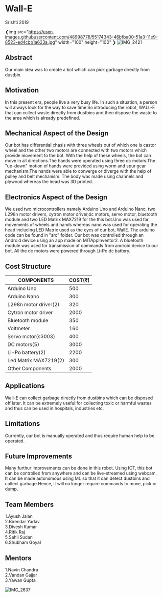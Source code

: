 # Wall-E
Srishti 2019

❮img src="https://user-images.githubusercontent.com/48998778/55174343-46bfba00-51a3-11e9-8523-ed4cbb1a633a.jpg" width="100" height="100" ❯
![IMG_2421](https://user-images.githubusercontent.com/48998778/55174343-46bfba00-51a3-11e9-8523-ed4cbb1a633a.jpg)




## Abstract
Our main idea was to create a bot which can pick garbage directly from dustbin.


## Motivation
In this present era, people live a very busy life. In such a situation, a person will always look for the way to save
time.So introducing the robot, WALL-E that can collect waste directly from dustbins and  then dispose the waste to the area which is already predefined. 



## Mechanical Aspect of the Design


Our bot has differential chasis with  three wheels out of which one is castor wheel and the other two motors are connected with two motors which provide movement to the bot.
With the help of these wheels, the bot can move in all directions.The hands were operated using three dc motors.The "up-down" motion of hands were provided  using worm and spur gear mechanism.The hands were able to converge or diverge with the help of pulley and belt mechanism.
The body was made using channels and plywood whereas the head was 3D printed.


## Electronics Aspect of the Design
We used two microcontrollers namely Arduino Uno and Arduino Nano, two L298n motor drivers, cytron motor driver,dc motors, servo motor,  bluetooth module and two LED Matrix MAX7219 for the this bot.Uno was used for movements of wheels and hands whereas nano was used for operating the head including LED Matrix used as the eyes of our bot, WallE.
The arduino code can be found in "src" folder. Our bot was controlled through an Android device using an app made on MITAppInventor2. A bluetooth module was used for transmission of commands from android device to our bot. All the dc motors were powered through Li-Po dc battery.


## Cost Structure
|COMPONENTS | COST(₹)|
|----|------|
|Arduino Uno|500|
|Arduino Nano|300|
|L298n motor driver(2)|320|
|Cytron motor driver|2000|
|Bluetooth module|350|
|Voltmeter|160|
|Servo motor(s3003)|400|
|DC motors(5)|3000|
|Li-Po battery(2)|2200|
|Led Matrix MAX7219(2)|300|
|Other Components|2000|


## Applications
Wall-E can collect garbage directly from dustbins which can be disposed off later. It can be extremely useful for collecting toxic or harmful wastes and thus can be used in hospitals, industries etc. 


## Limitations
Currently, our bot is manually operated and thus require human help to be operated.


## Future Improvements
Many furthur improvements can be done in this robot. Using IOT, this bot can be controlled from anywhere and can be live-streamed using webcam.
It can be made autonomous using ML so that it can detect dustbins and collect garbage.Hence, it will no longer require commands to move, pick or dump.



## Team Members

1.Ayush Jalan   
2.Birendar Yadav   
3.Divesh Kumar   
4.Ritik Raj    
5.Sahil Sudan    
6.Shubham Goyal  



## Mentors

1.Navin Chandra    
2.Vandan Gajjar   
3.Yawan Gupta

![IMG_2637](https://user-images.githubusercontent.com/48998778/55175039-9357c500-51a4-11e9-9399-fb1e1b2defa3.JPG)
